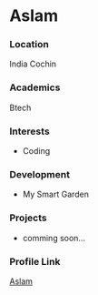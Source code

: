 # Aslam

### Location

India Cochin

### Academics

Btech

### Interests

- Coding

### Development

- My Smart Garden

### Projects

- comming soon...

### Profile Link

[Aslam](https://github.com/AslamV)
